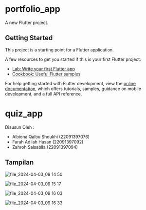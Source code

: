 # portfolio_app

A new Flutter project.

## Getting Started

This project is a starting point for a Flutter application.

A few resources to get you started if this is your first Flutter project:

- [Lab: Write your first Flutter app](https://docs.flutter.dev/get-started/codelab)
- [Cookbook: Useful Flutter samples](https://docs.flutter.dev/cookbook)

For help getting started with Flutter development, view the
[online documentation](https://docs.flutter.dev/), which offers tutorials,
samples, guidance on mobile development, and a full API reference.


# quiz_app

Disusun Oleh :
- Albiona Qalbu Shoukhi (22091397076)
- Farah Adilah Hasan (22091397092)
- Zahroh Salsabila (22091397094)

## Tampilan

![file_2024-04-03_09 14 50](https://github.com/laziness-me/flutter_quiz_app/assets/102853731/1fff1d84-e0d5-4de1-929e-29e0c8dd087c)

![file_2024-04-03_09 15 17](https://github.com/laziness-me/flutter_quiz_app/assets/102853731/084416b3-b53e-4eeb-b979-34fc080128fa)

![file_2024-04-03_09 16 03](https://github.com/laziness-me/flutter_quiz_app/assets/102853731/eba6c403-993c-46c6-91cf-868a6203a60e)

![file_2024-04-03_09 16 33](https://github.com/laziness-me/flutter_quiz_app/assets/102853731/de858258-1f4c-4f77-8fc2-f5f355110ccb)

